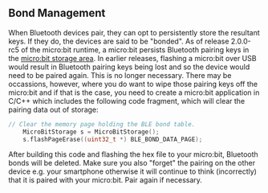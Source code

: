 ## Bond Management

When Bluetooth devices pair, they can opt to persistently store the resultant keys. If they do, the devices are said to be "bonded". As of release 2.0.0-rc5 of the micro:bit runtime, a micro:bit persists Bluetooth pairing keys in the [micro:bit storage area](../ubit/storage/). In earlier releases, flashing a micro:bit over USB would result in Bluetooth pairing keys being lost and so the device would need to be paired again. This is no longer necessary. There may be occassions, however, where you do want to wipe those pairing keys off the micro:bit and if that is the case, you need to create a micro:bit application in C/C++ which includes the following code fragment, which will clear the pairing data out of storage:

```cpp
// Clear the memory page holding the BLE bond table.
    MicroBitStorage s = MicroBitStorage();
    s.flashPageErase((uint32_t *) BLE_BOND_DATA_PAGE);
```

After building this code and flashing the hex file to your micro:bit, Bluetooth bonds will be deleted. Make sure you also "forget" the pairing on the other device e.g. your smartphone otherwise it will continue to think (incorrectly) that it is paired with your micro:bit. Pair again if necessary.

